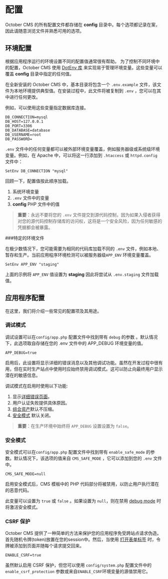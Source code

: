 # 配置

October CMS 的所有配置文件都存储在 **config** 目录中。每个选项都记录在案，因此请随意浏览文件并熟悉可用的选项。

<a id="oc-environment-configuration"></a>
## 环境配置

根据应用程序运行的环境设置不同的配置值通常很有帮助。 为了控制不同环境中的配置，October CMS 使用 [DotEnv 库](https://github.com/vlucas/phpdotenv) 来实现易于管理环境变量。这些变量可以覆盖 **config** 目录中指定的任何值。

在全新安装的 October CMS 中，基本目录将包含一个 `.env.example` 文件，该文件为本地环境提供典型值。在安装过程中，此文件将被复制到 `.env` ，您可以在其中进行任何更改。

例如，可以使用这些变量指定数据库连接。

    DB_CONNECTION=mysql
    DB_HOST=127.0.0.1
    DB_PORT=3306
    DB_DATABASE=database
    DB_USERNAME=root
    DB_PASSWORD=

`.env` 文件中的任何变量都可以被外部环境变量覆盖，例如服务器级或系统级环境变量。例如，在 Apache 中，可以将这一行添加到 `.htaccess` 或 `httpd.config` 文件中：

    SetEnv DB_CONNECTION "mysql"

回顾一下，配置值按此顺序加载。

1. 系统环境变量
1. `.env` 文件中的变量
1. **config** PHP 文件中的值

> **重要**：永远不要将您的 `.env` 文件提交到源代码控制，因为如果入侵者获得对您的源代码控制存储库的访问权，这将是一个安全风险，因为任何敏感的凭据都会被暴露。

###特定的环境文件

在极少数情况下，您可能需要为相同的代码库加载不同的 `.env` 文件，例如本地、暂存和生产。当前应用程序环境检测可以被服务器级`APP_ENV` 环境变量覆盖。

    SetEnv APP_ENV "staging"

上面的示例将 `APP_ENV` 值设置为 **staging** 因此将尝试从 `.env.staging` 文件加载值。

## 应用程序配置

在这里，我们将介绍一些常见的配置项及其用途。

<a id="oc-debug-mode"></a>
### 调试模式

调试设置可以在`config/app.php` 配置文件中找到带有 `debug` 的参数 。默认情况下，此选项取自存储在您的 .env 文件中的 APP_DEBUG 环境变量的值。

    APP_DEBUG=true

启用后，此设置将显示详细的错误消息以及其他调试功能。虽然在开发过程中很有用，但在实时生产站点中使用时应始终禁用调试模式。这可以防止向最终用户显示潜在的敏感信息。

调试模式在启用时使用以下功能:

1. 显示[详细错误页面](../uror-page)。
1. 用户认证失败提供具体原因。
1. [组合资产](../markup/filter-theme.md)默认不压缩。
1. [安全模式](#safe-mode) 默认关闭。

> **重要**：在生产环境中始终将 `APP_DEBUG` 设置设置为 `false`。

### 安全模式

安全模式可以在`config/app.php` 配置文件中找到带有 `enable_safe_mode` 的参数。默认情况下，该选项的值来自 `CMS_SAFE_MODE` ，它可以添加到您的 `.env` 文件中。

    CMS_SAFE_MODE=null

启用安全模式后，CMS 模板中的 PHP 代码部分将被禁用，以防止用户执行潜在的恶意代码。

此变量可以设置为 `true` 或 `false` 。如果设置为 `null`，则在禁用 [debug mode](#debug-mode) 时将激活安全模式。

<a id="oc-csrf-protection"></a>
### CSRF 保护

October CMS 提供了一种简单的方法来保护您的应用程序免受跨站点请求伪造。首先随机令牌(token)放置在您的session中。然后，当使用 [打开表单标签](../services/html.md#oc-form-tokens) 时，令牌被添加到页面并随每个请求提交回来。

    ENABLE_CSRF=true

虽然默认启用 CSRF 保护，但您可以使用 `config/system.php` 配置文件中的 `enable_csrf_protection` 参数或来自`ENABLE_CSRF`环境变量的源值禁用它。